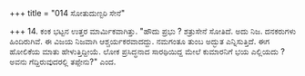 +++
title = "014 ಸೋತುದುಣ್ಟರಿ ಸೇನೆ"

+++
14. ಕಂಕ ಭಟ್ಟನ ಉತ್ತರ ಮಾರ್ಮಿಕವಾಗಿತ್ತು. "ಹೌದು ಪ್ರಭು ? ಶತ್ರುಸೇನೆ ಸೋತಿದೆ. ಅದು ನಿಜ. ದನಕರುಗಳು ಹಿಂದಿರುಗಿವೆ. ಈ ವಿಜಯ ನಿಜವಾಗಿ ಆಶ್ಚರ್ಯಕರವಾದದ್ದು. ನಮಗಂತೂ ತುಂಬ ಅದ್ಭುತ ಎನ್ನಿಸುತ್ತಿದೆ. ಈಗ ಹೋಲಿಕೆಯ ಮಾತು ಹೇಳುತ್ತಿದ್ದೀಯೆ. ಲೋಕ ಪ್ರಸಿದ್ಧನಾದ ಸಾರಥಿಯಿದ್ದ ಮೇಲೆ ಕುಮಾರನಿಗೆ ಭಯ ಎಲ್ಲಿಯದು ? ಅವನು ಗೆದ್ದಿರುವುದರಲ್ಲಿ ತಪ್ಪೇನು?" ಎಂದ.